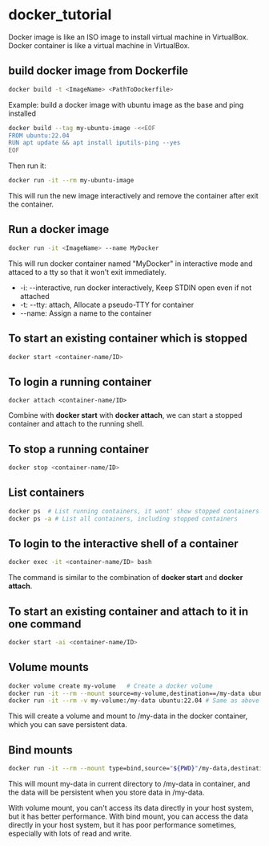 # docker_tutorial
Docker image is like an ISO image to install virtual machine in VirtualBox. Docker container is like a virtual machine in VirtualBox.

## build docker image from Dockerfile
```bash
docker build -t <ImageName> <PathToDockerfile>
```

Example: build a docker image with ubuntu image as the base and ping installed
```bash
docker build --tag my-ubuntu-image -<<EOF
FROM ubuntu:22.04
RUN apt update && apt install iputils-ping --yes
EOF
```
Then run it:
```bash
docker run -it --rm my-ubuntu-image
```
This will run the new image interactively and remove the container after exit the container.


## Run a docker image
``` bash
docker run -it <ImageName> --name MyDocker
```
This will run docker container named "MyDocker" in interactive mode and attaced to a tty so that it won't exit immediately.
* -i: --interactive, run docker interactively, Keep STDIN open even if not attached
* -t: --tty: attach,  Allocate a pseudo-TTY for container
* --name:  Assign a name to the container


## To start an existing container which is stopped
```bash
docker start <container-name/ID>
```

## To login a running container
```
docker attach <container-name/ID>
```
Combine with **docker start** with **docker attach**, we can start a stopped container and attach to the running shell.

## To stop a running container
```bash
docker stop <container-name/ID>
```

## List containers
```bash
docker ps  # List running containers, it wont' show stopped containers
docker ps -a # List all containers, including stopped containers
```

## To login to the interactive shell of a container
```bash
docker exec -it <container-name/ID> bash
```
The command is similar to the combination of **docker start** and **docker attach**.

## To start an existing container and attach to it in one command
```bash
docker start -ai <container-name/ID>
```

## Volume mounts
```bash
docker volume create my-volume   # Create a docker volume
docker run -it --rm --mount source=my-volume,destination==/my-data ubuntu:22.04  # Mount the volume
docker run -it --rm -v my-volume:/my-data ubuntu:22.04 # Same as above command but shorter
```
This will create a volume and mount to /my-data in the docker container, which you can save persistent data.

## Bind mounts
```bash
docker run -it --rm --mount type=bind,source="${PWD}"/my-data,destination=/my-data ubuntu:22.04
```
This will mount my-data in current directory to /my-data in container, and the data will be persistent when you store data in /my-data.

With volume mount, you can't access its data directly in your host system, but it has better performance.
With bind mount, you can access the data directly in your host system, but it has poor performance sometimes, especially with lots of read and write.

